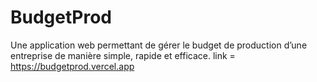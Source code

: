 # BudgetProd
Une application web permettant de gérer le budget de production d’une entreprise de manière simple, rapide et efficace.
link = https://budgetprod.vercel.app
